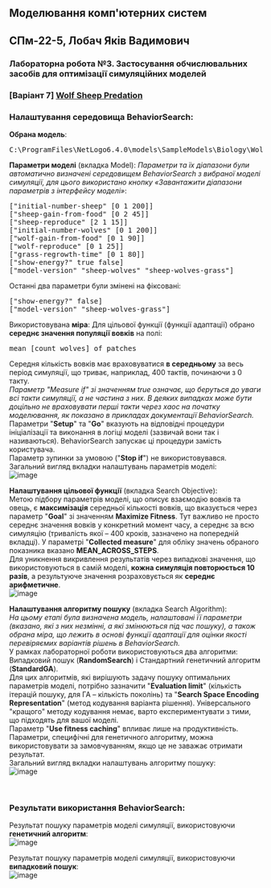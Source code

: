 ## Моделювання комп'ютерних систем

## СПм-22-5, Лобач Яків Вадимович
### Лабораторна робота №**3**. Застосування обчислювальних засобів для оптимізації симуляційних моделей

### [Варіант 7] [Wolf Sheep Predation](https://www.netlogoweb.org/launch#http://www.netlogoweb.org/assets/modelslib/Sample%20Models/Biology/Wolf%20Sheep%20Predation.nlogo)

### Налаштування середовища BehaviorSearch:

**Обрана модель**:
<pre>
C:\ProgramFiles\NetLogo6.4.0\models\SampleModels\Biology\WolfSheepPredation.nlogo
</pre>

**Параметри моделі** (вкладка Model):
*Параметри та їх діапазони були автоматично визначені середовищем BehaviorSearch з вибраної моделі симуляції, для цього використано кнопку «Завантажити діапазони параметрів з інтерфейсу моделі»*:
<pre>
["initial-number-sheep" [0 1 200]]
["sheep-gain-from-food" [0 2 45]]
["sheep-reproduce" [2 1 15]]
["initial-number-wolves" [0 1 200]]
["wolf-gain-from-food" [0 1 90]]
["wolf-reproduce" [0 1 25]]
["grass-regrowth-time" [0 1 80]]
["show-energy?" true false]
["model-version" "sheep-wolves" "sheep-wolves-grass"]
</pre>
Останні два параметри були змінені на фіксовані:
<pre>
["show-energy?" false]
["model-version" "sheep-wolves-grass"]
</pre>

Використовувана **міра**:
Для цільової функції (функції адаптації) обрано **середнє значення популяції вовків** на полі:
<pre>
mean [count wolves] of patches
</pre>

Середня кількість вовків має враховуватися **в середньому** за весь період симуляції, що триває, наприклад, 400 тактів, починаючи з 0 такту.  
*Параметр "Measure if" зі значенням true означає, що беруться до уваги всі такти симуляції, а не частина з них. В деяких випадках може бути доцільно не враховувати перші такти через хаос на початку моделювання, як показано в прикладах документації BehaviorSearch.*  
Параметри "**Setup**" та "**Go**" вказують на відповідні процедури ініціалізації та виконання в логіці моделі (зазвичай вони так і називаються). BehaviorSearch запускає ці процедури замість користувача.  
Параметр зупинки за умовою ("**Stop if**") не використовувався.  
Загальний вигляд вкладки налаштувань параметрів моделі:  
![image](https://github.com/Avareco/Ksim/assets/31128616/893dafdb-a377-4008-bce8-a4ab246e1e61)

**Налаштування цільової функції** (вкладка Search Objective):  
Метою підбору параметрів моделі, що описує взаємодію вовків та овець, є **максимізація** середньої кількості вовків, що вказується через параметр "**Goal**" зі значенням **Maximize Fitness**. Тут важливо не просто середнє значення вовків у конкретний момент часу, а середнє за всю симуляцію (тривалість якої – 400 кроків, зазначено на попередній вкладці). У параметрі "**Collected measure**" для обліку значень обраного показника вказано **MEAN_ACROSS_STEPS**.  
Для уникнення викривлення результатів через випадкові значення, що використовуються в самій моделі, **кожна симуляція повторюється 10 разів**, а результуюче значення розраховується як **середнє арифметичне**.  
![image](https://github.com/Avareco/Ksim/assets/31128616/859b2e66-faeb-4175-8587-5f0b2f6ccc0f)

**Налаштування алгоритму пошуку** (вкладка Search Algorithm):  
*На цьому етапі була визначена модель, налаштовані її параметри (вказано, які з них незмінні, а які змінюються під час пошуку), а також обрана міра, що лежить в основі функції адаптації для оцінки якості перевіряємих варіантів рішень в BehaviorSearch.*  
У рамках лабораторної роботи використовуються два алгоритми: Випадковий пошук (**RandomSearch**) і Стандартний генетичний алгоритм (**StandardGA**).  
Для цих алгоритмів, які вирішують задачу пошуку оптимальних параметрів моделі, потрібно зазначити "**Evaluation limit**" (кількість ітерацій пошуку, для ГА – кількість поколінь) та "**Search Space Encoding Representation**" (метод кодування варіанта рішення). Універсального "кращого" методу кодування немає, варто експериментувати з тими, що підходять для вашої моделі.  
Параметр "**Use fitness caching**" впливає лише на продуктивність.  
Параметри, специфічні для генетичного алгоритму, можна використовувати за замовчуванням, якщо це не заважає отримати результат.  
Загальний вигляд вкладки налаштувань алгоритму пошуку:  
![image](https://github.com/Avareco/Ksim/assets/31128616/4be8fdc1-bccb-410e-922f-67ed5a8a32d5)

<br>

### Результати використання BehaviorSearch:

Результат пошуку параметрів моделі симуляції, використовуючи **генетичний алгоритм**:  
![image](https://github.com/Avareco/Ksim/assets/31128616/4d11b256-7f80-4ddb-b285-2914795b92bd)

Результат пошуку параметрів моделі симуляції, використовуючи **випадковий пошук**:  
![image](https://github.com/Avareco/Ksim/assets/31128616/56952bb0-604f-49b5-b154-9bc146f5c965)

